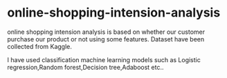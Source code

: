 # online-shopping-intension-analysis
online shopping intension analysis is based on whether our customer purchase our product or not using some features. Dataset have been collected from Kaggle.

I have used classification machine learning models such as Logistic regression,Random forest,Decision tree,Adaboost etc..
